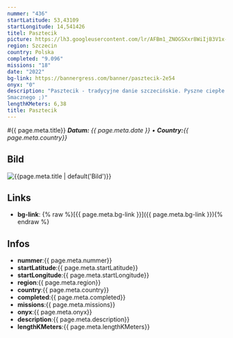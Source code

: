 ```yaml
---
nummer: "436"
startLatitude: 53,43109
startLongitude: 14,541426
titel: Pasztecik
picture: https://lh3.googleusercontent.com/lr/AFBm1_ZNOGSXxr8WiIjB3V1x-okynIKL8C9SyDT9j2DI4KhyyUudXYKGCmi18b9quWPecKiMFKqI0C6aw9K-VqoNRDN_x90GqCoBN4hZHlQHeXIh73bf4He0NNjpROajuhnGJKwTTACwIMni86ifYq5R0w8sCLA0_vHTgeSYMeCuyw6sOpONMwXminAErGATluq-jVS52ue8n1tpyp-zMC5vp_8IpBydnrX9eyMsCh4tB8jm3Y9cVuDigBdELp77vEP36JxtkFBsY-m8MntWZJux_ZA9RtnwTKs0Y6nU81u3-PoVeU-JakpNS5p5jjiW9-boPhSgP1d0fLBu9lHoTc7iIHS1TgryLjEidO7jFBKPXio9zhP3RDs0QT99h6usjx9UU1PBJHoyVEgCkoHyb0ZkgpBmr5j895FjJBe5VvV56G1wdJRqpThspGMgmEjeESf_qrv-LP7QmXhxqzsqTSUXgI7INivlcFgJ05IimovnoxYL_O8CIDRMSx7IFufaYomIS4dhL-rX2l2vyViDhKTMcL7Eom4gwP-8lXw0zx4LQGdfvJrDsOFabuIlWj5fsiJ6RztBXgFYaXNsgBQPQOKW0Mc8PbCQqwZI7KOqan3pGRGRgY6qrdcHnvfyoXPG8arnjpSMIZmR0wC8yYcignEgYqyXjD6S5crqNFgBV2ojSuOnRWe6ngMwnVRqcrHsy-O0UYpkDWO9aQp1_sWHv5jv4ZS0mSpEAbSd85yGFYYY8jfNCawKaeQQzoXdQSbmJDn7hsQKmG8614blKUzhhiyFLITgFzQRo6Lz2_VhvZgbVXgk55OQnr_LBLxKYdPPulCeDOltR16h9N6cMwQuGXQsOL1YkQb12aIacHjB9dPgN6UpRVRItsYfE8wHQKAnuzWke0P8lC9P
region: Szczecin
country: Polska
completed: "9.096"
missions: "18"
date: "2022"
bg-link: https://bannergress.com/banner/pasztecik-2e54
onyx: "0"
description: "Pasztecik - tradycyjne danie szczecińskie. Pyszne ciepłe ciasto drożdżowe z nadzieniem mięsnym, kapustą i grzybami, albo pieczarką z serem. Do tego obowiązkowo barszczyk.
Smacznego ;)"
lengthKMeters: 6,38
title: Pasztecik
---
```


#{{ page.meta.title}}
_**Datum:** {{ page.meta.date }} • **Country:**{{ page.meta.country}}_

## Bild
![{{page.meta.title | default('Bild')}}]({{page.meta.picture}})

## Links
- **bg-link**: {% raw %}[{{ page.meta.bg-link }}]({{ page.meta.bg-link }}){% endraw %}

## Infos
- **nummer**:{{ page.meta.nummer}}
- **startLatitude**:{{ page.meta.startLatitude}}
- **startLongitude**:{{ page.meta.startLongitude}}
- **region**:{{ page.meta.region}}
- **country**:{{ page.meta.country}}
- **completed**:{{ page.meta.completed}}
- **missions**:{{ page.meta.missions}}
- **onyx**:{{ page.meta.onyx}}
- **description**:{{ page.meta.description}}
- **lengthKMeters**:{{ page.meta.lengthKMeters}}

